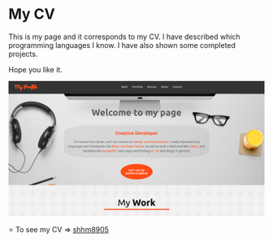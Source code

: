 # My CV

This is my page and it corresponds to my CV. I have described which programming languages I know.
I have also shown some completed projects.

Hope you like it.

<p align="center">
  <img src="https://github.com/shhm8905/template-3/blob/master/public/myprofile.png" />
</p>

⭐️ To see my CV => [shhm8905](https://shhm8905.github.io/template-3/)
